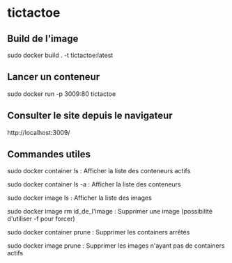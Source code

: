 # tictactoe

## Build de l'image

sudo docker build . -t tictactoe:latest

## Lancer un conteneur

sudo docker run -p 3009:80 tictactoe

## Consulter le site depuis le navigateur

http://localhost:3009/

## Commandes utiles

sudo docker container ls : Afficher la liste des conteneurs actifs

sudo docker container ls -a : Afficher la liste des conteneurs

sudo docker image ls : Afficher la liste des images

sudo docker image rm id_de_l'image : Supprimer une image (possibilité d'utiliser -f pour forcer)

sudo docker container prune : Supprimer les containers arrêtés

sudo docker image prune : Supprimer les images n'ayant pas de containers actifs